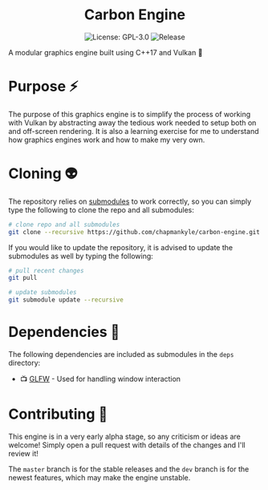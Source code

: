 <h1 align="center">Carbon Engine</h1>

<p align="center">
  <img src="https://img.shields.io/github/license/chapmankyle/carbon-engine.svg?" alt="License: GPL-3.0"></img>
  <img src="https://img.shields.io/github/v/release/chapmankyle/carbon-engine.svg?" alt="Release"></img>
</p>

A modular graphics engine built using C++17 and Vulkan :rocket:

# Purpose :zap:

The purpose of this graphics engine is to simplify the process of working with Vulkan by abstracting away the 
tedious work needed to setup both on and off-screen rendering. It is also a learning exercise for me to understand 
how graphics engines work and how to make my very own.

# Cloning :alien:

The repository relies on [submodules](https://git-scm.com/book/en/v2/Git-Tools-Submodules) to work correctly, so 
you can simply type the following to clone the repo and all submodules:
```bash
# clone repo and all submodules
git clone --recursive https://github.com/chapmankyle/carbon-engine.git
```

If you would like to update the repository, it is advised to update the submodules as well by typing
the following:
```bash
# pull recent changes
git pull

# update submodules
git submodule update --recursive
```

# Dependencies :gift:

The following dependencies are included as submodules in the `deps` directory:
- :tv: [GLFW](https://www.glfw.org/) - Used for handling window interaction

# Contributing :tada:
This engine is in a very early alpha stage, so any criticism or ideas are welcome! Simply open a pull request
with details of the changes and I'll review it!

The `master` branch is for the stable releases and the `dev` branch is for the newest features, which may 
make the engine unstable.
